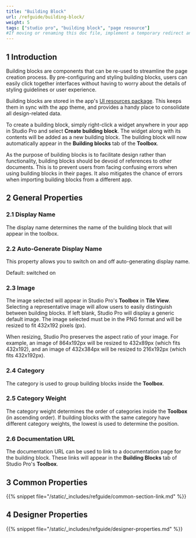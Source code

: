 ```yaml
---
title: "Building Block"
url: /refguide/building-block/
weight: 5
tags: ["studio pro", "building block", "page resource"]
#If moving or renaming this doc file, implement a temporary redirect and let the respective team know they should update the URL in the product. See Mapping to Products for more details.
---
```


## 1 Introduction

Building blocks are components that can be re-used to streamline the page creation process. By pre-configuring and styling building blocks, users can easily click together interfaces without having to worry about the details of styling guidelines or user experience. 

Building blocks are stored in the app's [UI resources package](/refguide/ui-resources-package/). This keeps them in sync with the app theme, and provides a handy place to consolidate all design-related data. 

To create a building block, simply right-click a widget anywhere in your app in Studio Pro and select **Create building block**. The widget along with its contents will be added as a new building block. The building block will now automatically appear in the **Building blocks** tab of the **Toolbox**. 

As the purpose of building blocks is to facilitate design rather than functionality, building blocks should be devoid of references to other documents. This is to prevent users from facing confusing errors when using building blocks in their pages. It also mitigates the chance of errors when importing building blocks from a different app. 

## 2 General Properties

### 2.1 Display Name

The display name determines the name of the building block that will appear in the toolbox. 

### 2.2 Auto-Generate Display Name

This property allows you to switch on and off auto-generating display name.

Default: switched on

### 2.3 Image

The image selected will appear in Studio Pro's **Toolbox** in **Tile View**. Selecting a representative image will allow users to easily distinguish between building blocks. If left blank, Studio Pro will display a generic default image. The image selected must be in the PNG format and will be resized to fit 432x192 pixels (px). 

When resizing, Studio Pro preserves the aspect ratio of your image. For example, an image of 864x192px will be resized to 432x89px (which fits 432x192), and an image of 432x384px will be resized to 216x192px (which fits 432x192px).

### 2.4 Category

The category is used to group building blocks inside the **Toolbox**.

### 2.5 Category Weight

The category weight determines the order of categories inside the **Toolbox** (in ascending order). If building blocks with the same category have different category weights, the lowest is used to determine the position.

### 2.6 Documentation URL

The documentation URL can be used to link to a documentation page for the building block. These links will appear in the **Building Blocks** tab of Studio Pro's **Toolbox**.

## 3 Common Properties

{{% snippet file="/static/_includes/refguide/common-section-link.md" %}}

## 4 Designer Properties

{{% snippet file="/static/_includes/refguide/designer-properties.md" %}}
